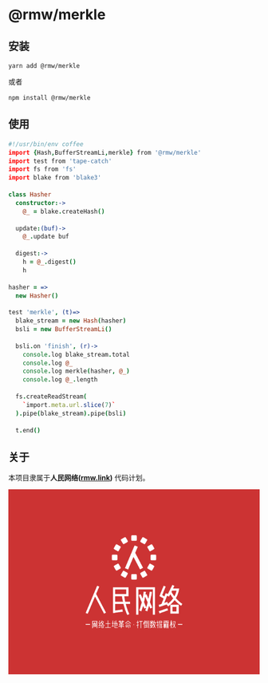 <!-- 本文件由 ./readme.make.md 自动生成，请不要直接修改此文件 -->

# @rmw/merkle

##  安装

```
yarn add @rmw/merkle
```

或者

```
npm install @rmw/merkle
```

## 使用

```coffee
#!/usr/bin/env coffee
import {Hash,BufferStreamLi,merkle} from '@rmw/merkle'
import test from 'tape-catch'
import fs from 'fs'
import blake from 'blake3'

class Hasher
  constructor:->
    @_ = blake.createHash()

  update:(buf)->
    @_.update buf

  digest:->
    h = @_.digest()
    h

hasher = =>
  new Hasher()

test 'merkle', (t)=>
  blake_stream = new Hash(hasher)
  bsli = new BufferStreamLi()

  bsli.on 'finish', (r)->
    console.log blake_stream.total
    console.log @_
    console.log merkle(hasher, @_)
    console.log @_.length

  fs.createReadStream(
    `import.meta.url.slice(7)`
  ).pipe(blake_stream).pipe(bsli)

  t.end()

```

## 关于

本项目隶属于**人民网络([rmw.link](//rmw.link))** 代码计划。

![人民网络](https://raw.githubusercontent.com/rmw-link/logo/master/rmw.red.bg.svg)
